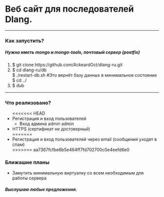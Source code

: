 <h1>Веб сайт для последователей Dlang.</h1>
<hr>
<h3>Как запустить?</h3>
<h5>Нужно иметь mongo и mongo-tools, почтовый сервер (postfix)</h5>
<ol>
  <li>$ git clone https://github.com/AckeardOct/dlang-ru.git </li>
  <li>
  $ cd dlang-ru/db <br> 
  $ ./restart-db.sh #Это вернёт базу данных в минимальное состояние <br>
  $ cd ../
    </li> 
  <li> $ dub </li>
</ol>
<hr>
<h3>Что реализовано?</h3>
<ul>
<<<<<<< HEAD
  <li>Регистрация и вход пользователей
  	<ul>
  		<li> Вход админа admin admin </li>
  	</ul>
  </li>
  <li> HTTPS (сертификат не достоверный) </li>
=======
  <li>Регистрация и вход пользователей через email (сообщения уходят в спам)</li>
>>>>>>> aa7367fcfbe6b5e464ff7fd702700c0e4eefd6e0
</ul>

<h3>Ближашие планы</h3>
<ul>
	<li>Замутить минимальную виртуалку со всем необходимым для работы сервера</li>
</ul>

<h5>Выслушаю любые предложения.</h5>

